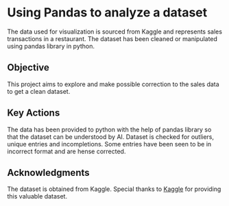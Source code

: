 # Using Pandas to analyze a dataset

The data used for visualization is sourced from Kaggle and represents sales transactions in a restaurant. The dataset has been cleaned or manipulated using pandas library in python.

## Objective
This project aims to explore and make possible correction to the sales data to get a clean dataset.

## Key Actions
The data has been provided to python with the help of pandas library so that the dataset can be understood by AI. Dataset is checked for outliers, unique entries and incompletions. Some entries have been seen to be in incorrect format and are hense corrected.

## Acknowledgments
The dataset is obtained from Kaggle. Special thanks to [Kaggle](https://www.kaggle.com/datasets/rajatsurana979/fast-food-sales-report) for providing this valuable dataset.
